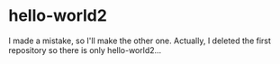 # hello-world2
I made a mistake, so I'll make the other one.
Actually, I deleted the first repository so there is only hello-world2...
